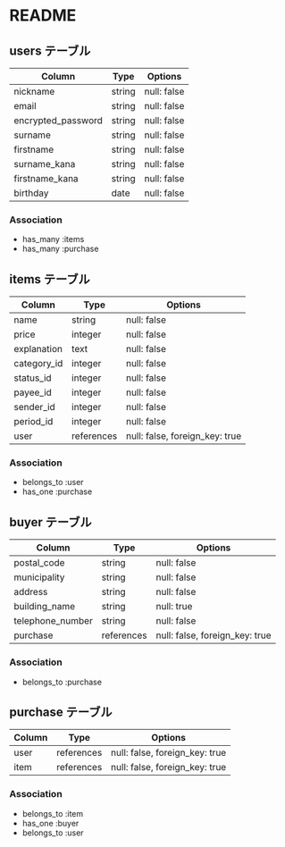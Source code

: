 # README
## users テーブル

| Column             | Type   | Options                       |
| ------------------ | ------ | ----------------------------- |
| nickname           | string | null: false                   |
| email              | string | null: false                   |
| encrypted_password | string | null: false                   |
| surname            | string | null: false                   |
| firstname          | string | null: false                   |
| surname_kana       | string | null: false                   |
| firstname_kana     | string | null: false                   |
| birthday           | date   | null: false                   |


### Association
- has_many :items
- has_many :purchase

## items テーブル

| Column      | Type       | Options                        |
| ----------  | ---------- | ------------------------------ |
| name        | string     | null: false                    |
| price       | integer    | null: false                    |
| explanation | text       | null: false                    | 
| category_id | integer    | null: false                    |
| status_id   | integer    | null: false                    |
| payee_id    | integer    | null: false                    |
| sender_id   | integer    | null: false                    |
| period_id   | integer    | null: false                    |
| user        | references | null: false, foreign_key: true |

### Association

- belongs_to :user
- has_one :purchase


## buyer テーブル

| Column           | Type       | Options                        |
| ---------------- | ---------- | ------------------------------ |
| postal_code      | string     | null: false                    |
| municipality     | string     | null: false                    |
| address          | string     | null: false                    |
| building_name    | string     | null: true                     |
| telephone_number | string     | null: false                    |
| purchase         | references | null: false, foreign_key: true |
### Association

- belongs_to :purchase

## purchase テーブル

| Column   | Type       | Options                        |
| -------- | ---------- | ------------------------------ |
| user     | references | null: false, foreign_key: true |
| item     | references | null: false, foreign_key: true | 

### Association

- belongs_to :item
- has_one :buyer
- belongs_to :user
